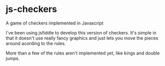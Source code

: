 # js-checkers
A game of checkers implemented in Javascript 

I've been using jsfiddle to develop this version of checkers. It's simple in that it doesn't use really fancy graphics and just lets you move the pieces around acording to the rules.

More than a few of the rules aren't implemented yet, like kings and double jumps.
